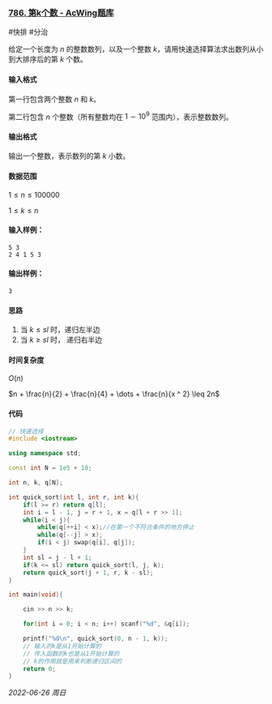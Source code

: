### [786. 第k个数 - AcWing题库](https://www.acwing.com/problem/content/788/)

#快排 #分治

给定一个长度为 $n$ 的整数数列，以及一个整数 $k$，请用快速选择算法求出数列从小到大排序后的第 $k$ 个数。

#### 输入格式

第一行包含两个整数 $n$ 和 $k$。

第二行包含 $n$ 个整数（所有整数均在 $1∼10^9$ 范围内），表示整数数列。

#### 输出格式

输出一个整数，表示数列的第 $k$ 小数。

#### 数据范围

$1≤n≤100000$

$1≤k≤n$

#### 输入样例：

```in
5 3
2 4 1 5 3
```

#### 输出样例：

```out
3
```

#### 思路

1. 当 $k \leq sl$ 时，递归左半边
2. 当 $k \geq sl$ 时， 递归右半边

#### 时间复杂度

$O(n)$

$n + \frac{n}{2} + \frac{n}{4} + \dots + \frac{n}{x ^ 2} \leq 2n$

#### 代码

```cpp
// 快速选择
#include <iostream>

using namespace std;

const int N = 1e5 + 10;

int n, k, q[N];

int quick_sort(int l, int r, int k){
    if(l >= r) return q[l];
    int i = l - 1, j = r + 1, x = q[l + r >> 1];
    while(i < j){
        while(q[++i] < x);//在第一个不符合条件的地方停止
        while(q[--j] > x);
        if(i < j) swap(q[i], q[j]);
    }
    int sl = j - l + 1;
    if(k <= sl) return quick_sort(l, j, k);
    return quick_sort(j + 1, r, k - sl);
}

int main(void){

    cin >> n >> k;

    for(int i = 0; i < n; i++) scanf("%d", &q[i]);

    printf("%d\n", quick_sort(0, n - 1, k));
	// 输入的k是从1开始计算的
	// 传入函数的k也是从1开始计算的
	// k的作用就是用来判断递归区间的
    return 0;
}
```


*2022-06-26 周日*